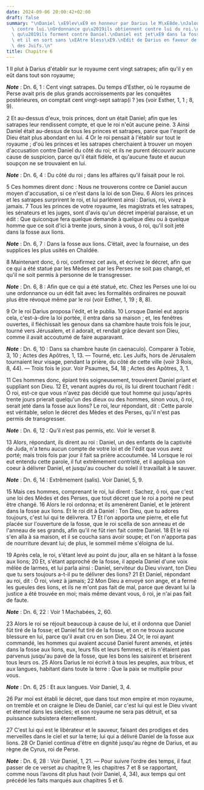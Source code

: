 ```yaml
---
date: 2024-09-06 20:00:42+02:00
draft: false
summary: "\nDaniel \xE9lev\xE9 en honneur par Darius le M\xE8de.\nJalousie des satrapes\
  \ contre lui.\nOrdonnance qu\u2019ils obtiennent contre lui du roi.\nAccusation\
  \ qu\u2019ils forment contre Daniel.\nDaniel est jet\xE9 dans la fosse aux lions,\
  \ et il en sort sans \xEAtre bless\xE9.\nEdit de Darius en faveur de la religion\
  \ des Juifs.\n"
title: Chapitre 6
---
```





1 Il plut à Darius d'établir sur le royaume cent vingt satrapes; afin qu'il y en eût dans tout son royaume;

***Note*** :  Dn. 6, 1 : Cent vingt satrapes. Du temps d’Esther, où le royaume de Perse avait pris de plus grands accroissements par les conquêtes postérieures, on comptait cent vingt-sept satrap(i ? )es (voir Esther, 1, 1 ; 8, 9).


2 Et au-dessus d'eux, trois princes, dont un était Daniel; afin que les satrapes leur rendissent compte, et que le roi n'eût aucune peine. 3 Ainsi Daniel était au-dessus de tous les princes et satrapes, parce que l'esprit de Dieu était plus abondant en lui. 4 Or le roi pensait à l'établir sur tout le royaume ; d'où les princes et les satrapes cherchaient à trouver un moyen d'accusation contre Daniel du côté du roi; et ils ne purent découvrir aucune cause de suspicion, parce qu'il était fidèle, et qu'aucune faute et aucun soupçon ne se trouvaient en lui.

***Note*** :  Dn. 6, 4 : Du côté du roi ; dans les affaires qu’il faisait pour le roi.

5 Ces hommes dirent donc : Nous ne trouverons contre ce Daniel aucun moyen d'accusation, si ce n'est dans la loi de son Dieu. 6 Alors les princes et les satrapes surprirent le roi, et lui parlèrent ainsi : Darius, roi, vivez à jamais. 7 Tous les princes de votre royaume, les magistrats et les satrapes, les sénateurs et les juges, sont d'avis qu'un décret impérial paraisse, et un édit : Que quiconque fera quelque demande à quelque dieu ou à quelque homme que ce soit d'ici à trente jours, sinon à vous, ô roi, qu'il soit jeté dans la fosse aux lions.

***Note*** :  Dn. 6, 7 : Dans la fosse aux lions. C’était, avec la fournaise, un des supplices les plus usités en Chaldée.

8 Maintenant donc, ô roi, confirmez cet avis, et écrivez le décret, afin que ce qui a été statué par les Mèdes et par les Perses ne soit pas changé, et qu'il ne soit permis à personne de le transgresser.

***Note*** :  Dn. 6, 8 : Afin que ce qui a été statué, etc. Chez les Perses une loi ou une ordonnance ou un édit fait avec les formalités ordinaires ne pouvait plus être révoqué même par le roi (voir Esther, 1, 19 ; 8, 8).

9 Or le roi Darius proposa l'édit, et le publia. 10 Lorsque Daniel eut appris cela, c'est-à-dire la loi portée, il entra dans sa maison ; et, les fenêtres ouvertes, il fléchissait les genoux dans sa chambre haute trois fois le jour, tourné vers Jérusalem, et il adorait, et rendait grâce devant son Dieu, comme il avait accoutumé de faire auparavant.

***Note*** :  Dn. 6, 10 : Dans sa chambre haute (in caenaculo). Comparer à Tobie, 3, 10 ; Actes des Apôtres, 1, 13. ― Tourné, etc. Les Juifs, hors de Jérusalem tournaient leur visage, pendant la prière, du côté de cette ville (voir 3 Rois, 8, 44). ― Trois fois le jour. Voir Psaumes, 54, 18 ; Actes des Apôtres, 3, 1.


11 Ces hommes donc, épiant très soigneusement, trouvèrent Daniel priant et suppliant son Dieu. 12 Et, venant auprès du roi, ils lui dirent touchant l'édit : Ô roi, est-ce que vous n'avez pas décidé que tout homme qui jusqu'après trente jours prierait quelqu'un des dieux ou des hommes, sinon vous, ô roi, serait jeté dans la fosse aux lions? Le roi, leur répondant, dit : Cette parole est véritable, selon le décret des Mèdes et des Perses, qu'il n'est pas permis de transgresser.

***Note*** :  Dn. 6, 12 : Qu’il n’est pas permis, etc. Voir le verset 8.

13 Alors, répondant, ils dirent au roi : Daniel, un des enfants de la captivité de Juda, n'a tenu aucun compte de votre loi et de l'édit que vous avez porté; mais trois fois par jour il fait sa prière accoutumée. 14 Lorsque le roi eut entendu cette parole, il fut extrêmement contristé, et il appliqua son coeur à délivrer Daniel, et jusqu'au coucher du soleil il travaillait à le sauver.

***Note*** :  Dn. 6, 14 : Extrêmement (salis). Voir Daniel, 5, 9.

15 Mais ces hommes, comprenant le roi, lui dirent : Sachez, ô roi, que c'est une loi des Mèdes et des Perses, que tout décret que le roi a porté ne peut être changé. 16 Alors le roi ordonna; et ils amenèrent Daniel, et le jetèrent dans la fosse aux lions. Et le roi dit à Daniel : Ton Dieu, que tu adores toujours, c'est lui qui te délivrera. 17 Et l'on apporta une pierre, et elle fut placée sur l'ouverture de la fosse, que le roi scella de son anneau et de l'anneau de ses grands, afin qu'il ne fût rien fait contre Daniel. 18 Et le roi s'en alla à sa maison, et il se coucha sans avoir soupe; et l'on n'apporta pas de nourriture devant lui; de plus, le sommeil même s'éloigna de lui.


19 Après cela, le roi, s'étant levé au point du jour, alla en se hâtant à la fosse aux lions; 20 Et, s'étant approché de la fosse, il appela Daniel d'une voix mêlée de larmes, et lui parla ainsi : Daniel, serviteur du Dieu vivant, ton Dieu que tu sers toujours a-t-il pu te délivrer des lions? 21 Et Daniel, répondant au roi, dit : Ô roi, vivez à jamais; 22 Mon Dieu a envoyé son ange, et a fermé les gueules des lions, et ils ne m'ont pas fait de mal, parce que devant lui la justice a été trouvée en moi; mais même devant vous, ô roi, je n'ai pas fait de faute.

***Note*** :  Dn. 6, 22 : Voir 1 Machabées, 2, 60.

23 Alors le roi se réjouit beaucoup à cause de lui, et il ordonna que Daniel fût tiré de la fosse; et Daniel fut tiré de la fosse, et on ne trouva aucune blessure en lui, parce qu'il avait cru en son Dieu. 24 Or, le roi ayant commandé, les hommes qui avaient accusé Daniel furent amenés, et jetés dans la fosse aux lions, eux, leurs fils et leurs femmes; et ils n'étaient pas parvenus jusqu'au pavé de la fosse, que les bons les saisirent et brisèrent tous leurs os. 25 Alors Darius le roi écrivit à tous les peuples, aux tribus, et aux langues, habitant dans toute la terre : Que la paix se multiplie pour vous.

***Note*** :  Dn. 6, 25 : Et aux langues. Voir Daniel, 3, 4.


26 Par moi est établi le décret, que dans tout mon empire et mon royaume, on tremble et on craigne le Dieu de Daniel, car c'est lui qui est le Dieu vivant et éternel dans les siècles; et son royaume ne sera pas détruit, et sa puissance subsistera éternellement.


27 C'est lui qui est le libérateur et le sauveur, faisant des prodiges et des merveilles dans le ciel et sur la terre; lui qui a délivré Daniel de la fosse aux lions. 28 Or Daniel continua d'être en dignité jusqu'au règne de Darius, et au règne de Cyrus, roi de Perse.

***Note*** :  Dn. 6, 28 : Voir Daniel, 1, 21. ― Pour suivre l’ordre des temps, il faut passer de ce verset au chapitre 9, les chapitres 7 et 8 se rapportant, comme nous l’avons dit plus haut (voir Daniel, 4, 34), aux temps qui ont précédé les faits marqués aux chapitres 5 et 6.



